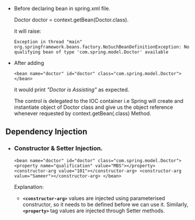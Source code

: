 - Before declaring bean in spring.xml file.

  Doctor doctor = context.getBean(Doctor.class).

  it will raise:

  `Exception in thread "main" org.springframework.beans.factory.NoSuchBeanDefinitionException:
  No qualifying bean of type 'com.spring.model.Doctor' available`

- After adding

  `<bean name="doctor" id="doctor" class="com.spring.model.Doctor"></bean>`

  it would print <i>"Doctor is Assisting"</i> as expected.

  The control is delegated to the IOC container i.e Spring will create and instantiate object of Doctor class
  and give us the object reference whenever requested by context.getBean(<class-name>.class) Method.
  
## Dependency Injection

- ### Constructor & Setter Injection.
  `<bean name="doctor" id="doctor" class="com.spring.model.Doctor">
  <property name="qualification" value="MBS"></property>
  <constructor-arg value="101"></constructor-arg>
  <constructor-arg value="Sameer"></constructor-arg>
  </bean>`
  
  Explanation:
  - <b>`<constructor-arg>`</b> values are injected using parameterised constructor, so it needs to be defined before we can use it.
    Similarly, <b> `<property>` </b> tag values are injected through Setter methods.